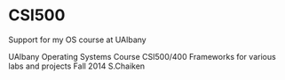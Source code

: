CSI500
======

Support for my OS course at UAlbany

UAlbany Operating Systems Course CSI500/400 
Frameworks for various labs and projects
Fall 2014
S.Chaiken
